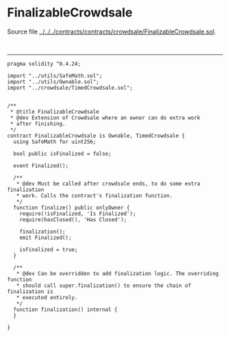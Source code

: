 # FinalizableCrowdsale

Source file [../../../contracts/contracts/crowdsale/FinalizableCrowdsale.sol](../../../contracts/contracts/crowdsale/FinalizableCrowdsale.sol).

<br />

<hr />

```solidity
pragma solidity ^0.4.24;

import "../utils/SafeMath.sol";
import "../utils/Ownable.sol";
import "../crowdsale/TimedCrowdsale.sol";


/**
 * @title FinalizableCrowdsale
 * @dev Extension of Crowdsale where an owner can do extra work
 * after finishing.
 */
contract FinalizableCrowdsale is Ownable, TimedCrowdsale {
  using SafeMath for uint256;

  bool public isFinalized = false;

  event Finalized();

  /**
   * @dev Must be called after crowdsale ends, to do some extra finalization
   * work. Calls the contract's finalization function.
   */
  function finalize() public onlyOwner {
    require(!isFinalized, 'Is Finalized');
    require(hasClosed(), 'Has Closed');

    finalization();
    emit Finalized();

    isFinalized = true;
  }

  /**
   * @dev Can be overridden to add finalization logic. The overriding function
   * should call super.finalization() to ensure the chain of finalization is
   * executed entirely.
   */
  function finalization() internal {
  }

}

```
